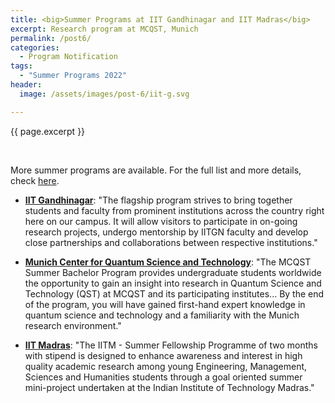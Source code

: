 ```yaml
---
title: <big>Summer Programs at IIT Gandhinagar and IIT Madras</big>
excerpt: Research program at MCQST, Munich
permalink: /post6/
categories:
  - Program Notification
tags:
  - "Summer Programs 2022"
header:
  image: /assets/images/post-6/iit-g.svg

---
```


<span class="excerpt">{{ page.excerpt }}</span>

<br>


More summer programs are available. For the full list and more details, check [here](/summer/). 

- [**IIT Gandhinagar**](https://srip.iitgn.ac.in/info/): "The flagship program strives to bring together students and faculty from prominent institutions across the country right here on our campus. It will allow visitors to participate in on-going research projects, undergo mentorship by IITGN faculty and develop close partnerships and collaborations between respective institutions."

- [**Munich Center for Quantum Science and Technology**](https://www.mcqst.de/support/summer-bachelor-program/): "The MCQST Summer Bachelor Program provides undergraduate students worldwide the opportunity to gain an insight into research in Quantum Science and Technology (QST) at MCQST and its participating institutes... By the end of the program, you will have gained first-hand expert knowledge in quantum science and technology and a familiarity with the Munich research environment."

- [**IIT Madras**](https://sfp.iitm.ac.in/): "The IITM - Summer Fellowship Programme of two months with stipend is designed to enhance awareness and interest in high quality academic research among young Engineering, Management, Sciences and Humanities students through a goal oriented summer mini-project undertaken at the Indian Institute of Technology Madras."
